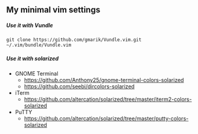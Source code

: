 My minimal vim settings
-
##### Use it with Vundle
```
git clone https://github.com/gmarik/Vundle.vim.git ~/.vim/bundle/Vundle.vim
```

##### Use it with solarized
* GNOME Terminal
  * https://github.com/Anthony25/gnome-terminal-colors-solarized
  * https://github.com/seebi/dircolors-solarized
* iTerm
  * https://github.com/altercation/solarized/tree/master/iterm2-colors-solarized
* PuTTY
  * https://github.com/altercation/solarized/tree/master/putty-colors-solarized
